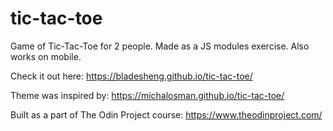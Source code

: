 # tic-tac-toe

Game of Tic-Tac-Toe for 2 people. Made as a JS modules exercise. Also works on mobile.

Check it out here: https://bladesheng.github.io/tic-tac-toe/

Theme was inspired by: https://michalosman.github.io/tic-tac-toe/

Built as a part of The Odin Project course: https://www.theodinproject.com/